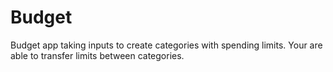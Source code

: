 # Budget
Budget app taking inputs to create categories with spending limits. Your are able to transfer limits between categories.
